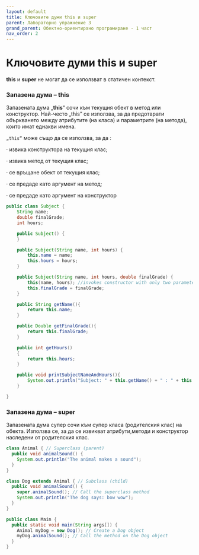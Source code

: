 ```yaml
---
layout: default
title: Ключовите думи this и super
parent: Лабораторно упражнение 3
grand_parent: Обектно-ориентирано програмиране - 1 част
nav_order: 2
---
```

# Ключовите думи this и super

**this** и **super** не могат да се използват в статичен контекст.

### Запазена дума – this

Запазената дума „**this**“ сочи към текущия обект в метод или конструктор. Най-често „this”  се използва, за да предотврати объркването между атрибутите (на класа) и параметрите (на метода), които имат еднакви имена.

`„this“` може също да се използва, за да :

·         извика конструктора на текущия клас;

·         извика метод от текущия клас;

·         се връщане обект от текущия клас;

·         се предаде като аргумент на метод;

·         се предаде като аргумент на конструктор


```java
public class Subject {
    String name;
    double finalGrade;
    int hours;

    public Subject() {
    }

    public Subject(String name, int hours) {
        this.name = name;
        this.hours = hours;
    }

    public Subject(String name, int hours, double finalGrade) {
        this(name, hours); //invokes constructor with only two parameters
        this.finalGrade = finalGrade;
    }

    public String getName(){
        return this.name;
    }

    public Double getFinalGrade(){
        return this.finalGrade;
    }

    public int getHours()
    {
        return this.hours;
    }

    public void printSubjectNameAndHours(){
        System.out.println("Subject: " + this.getName() + " : " + this.getHours()); //method invoke
    }

}
```

### Запазена дума – super

Запазената дума супер сочи към супер класа (родителския клас) на обекта. Използва се, за да се извикват атрибути,методи и конструктор наследени от родителския клас.


```java
class Animal { // Superclass (parent)
  public void animalSound() {
    System.out.println("The animal makes a sound");
  }
}
```

```java
class Dog extends Animal { // Subclass (child)
  public void animalSound() {
    super.animalSound(); // Call the superclass method
    System.out.println("The dog says: bow wow");
  }
}
```

```java
public class Main {
  public static void main(String args[]) {
    Animal myDog = new Dog(); // Create a Dog object
    myDog.animalSound(); // Call the method on the Dog object
  }
}
```
